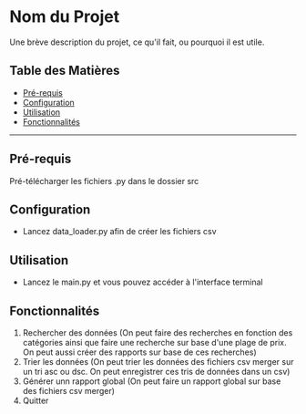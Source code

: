 # Nom du Projet

Une brève description du projet, ce qu'il fait, ou pourquoi il est utile.

## Table des Matières

- [Pré-requis](#pré-requis)
- [Configuration](#configuration)
- [Utilisation](#utilisation)
- [Fonctionnalités](#fonctionnalités)

---

## Pré-requis

Pré-télécharger les fichiers .py dans le dossier src

## Configuration

* Lancez data_loader.py afin de créer les fichiers csv

## Utilisation

* Lancez le main.py et vous pouvez accéder à l'interface terminal

## Fonctionnalités

1. Rechercher des données (On peut faire des recherches en fonction des catégories ainsi que faire une recherche sur base d'une plage de prix. On peut aussi créer des rapports sur base de ces recherches)
2. Trier les données (On peut trier les données des fichiers csv merger sur un tri asc ou dsc. On peut enregistrer ces tris de données dans un csv)
3. Générer unn rapport global (On peut faire un rapport global sur base des fichiers csv merger)
4. Quitter

